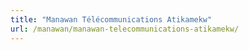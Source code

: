 ```yaml
---
title: "Manawan Télécommunications Atikamekw"
url: /manawan/manawan-telecommunications-atikamekw/
---
```


